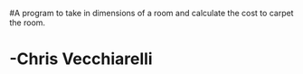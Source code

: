 #A program to take in dimensions of a room and calculate the cost to carpet the room.
# -Chris Vecchiarelli

